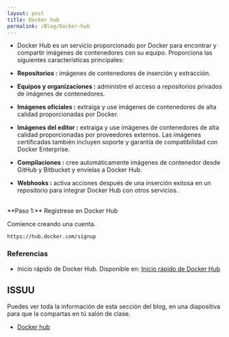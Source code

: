 ```yaml
---
layout: post
title: Docker hub
permalink: /Blog/Docker-hub
---
```

* Docker Hub es un servicio proporcionado por Docker para encontrar y compartir imágenes de contenedores con su equipo. Proporciona las siguientes características principales:

* **Repositorios :** imágenes de contenedores de inserción y extracción.

* **Equipos y organizaciones :** administre el acceso a repositorios privados de imágenes de contenedores.

* **Imágenes oficiales :** extraiga y use imágenes de contenedores de alta calidad proporcionadas por Docker.

* **Imágenes del editor :** extraiga y use imágenes de contenedores de alta calidad proporcionadas por proveedores externos. Las imágenes certificadas también incluyen soporte y garantía de compatibilidad con Docker Enterprise.

* **Compilaciones :** cree automáticamente imágenes de contenedor desde GitHub y Bitbucket y envíelas a Docker Hub.

* **Webhooks :** activa acciones después de una inserción exitosa en un repositorio para integrar Docker Hub con otros servicios.

<br>
**Paso 1:** Regístrese en Docker Hub

Comience creando una cuenta.

```
https://hub.docker.com/signup
```

### Referencias

* Inicio rápido de Docker Hub. Disponible en: [Inicio rápido de Docker Hub](https://docs.docker.com/docker-hub/)

## ISSUU

Puedes ver toda la información de esta sección del blog, en una diapositiva para que la compartas en tú salón de clase.

* [Docker hub](https://issuu.com/johanse/docs/seccion-7-docker-hub.pptx)
